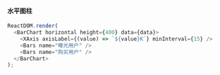 #### 水平图柱

<!--start-code-->

```js
ReactDOM.render(
  <BarChart horizontal height={400} data={data}>
    <XAxis axisLabel={(value) => `${value}K`} minInterval={15} />
    <Bars name="曝光用户" />
    <Bars name="购买用户" />
  </BarChart>
);
```

<!--end-code-->
